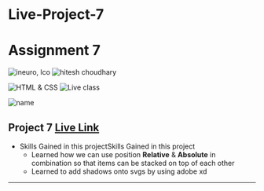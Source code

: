 # Live-Project-7

# Assignment 7

![ineuro, lco](https://img.shields.io/badge/iNeuron-LCO-green)
![hitesh choudhary](https://img.shields.io/badge/Hitesh--Choudhary-Full--stack--JS--bootcamp-red)

![HTML & CSS](https://img.shields.io/badge/HTML-CSS-orange)
![Live class](https://img.shields.io/badge/LIVE--CLASS-PROJECT--6-lightgrey)

![name](https://img.shields.io/badge/Sana--Quazi)

## Project 7 [Live Link]()

- Skills Gained in this projectSkills Gained in this project
   -   Learned how we can use position **Relative** & **Absolute** in combination so that items can be stacked on top of each other
   -   Learned to add shadows onto svgs by using adobe xd

---

